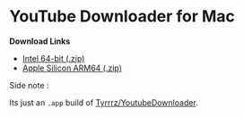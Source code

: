 # YouTube Downloader for Mac


**Download Links**

-   [Intel 64-bit (.zip)](https://github.com/EmptyDeck/YoutubeDownloaderMac/blob/main/YoutubeDownloader64.zip?raw=true)
-   [Apple Silicon ARM64 (.zip)](https://github.com/EmptyDeck/YoutubeDownloaderMac/blob/main/YoutubeDownloader_arm64.zip?raw=true)






Side note :

Its just an `.app` build of [Tyrrrz/YoutubeDownloader](https://github.com/Tyrrrz/YoutubeDownloader).
